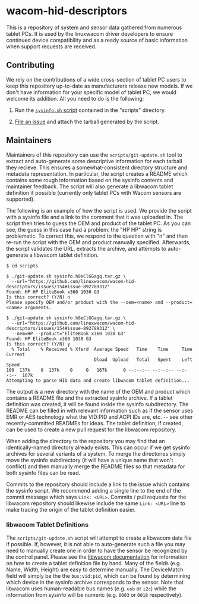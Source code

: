 # wacom-hid-descriptors

This is a repository of system and sensor data gathered from numerous
tablet PCs. It is used by the linuxwacom driver developers to ensure
continued device compatibility and as a ready source of basic information
when support requests are received.

## Contributing

We rely on the contributions of a wide cross-section of tablet PC users
to keep this repository up-to-date as manufacturers release new models.
If we don't have information for your specific model of tablet PC, we
would welcome its addition. All you need to do is the following:

 1. Run the [`sysinfo.sh` script](scripts/sysinfo.sh) contained in the
    "scripts" directory.

 2. [File an issue](https://github.com/linuxwacom/wacom-hid-descriptors/issues)
    and attach the tarball generated by the script.

## Maintainers

Maintainers of this repository can use the `scripts/git-update.sh` tool
to extract and auto-generate some descriptive information for each
tarball they recieve. This ensures a somewhat-consistent directory
structure and metadata representation. In particular, the script creates
a README which contains some rough information based on the sysinfo
contents and maintainer feedback. The script will also generate a
libwacom tablet definition if possible (currently only tablet PCs with
Wacom sensors are supported).

The following is an example of how the script is used. We provide the
script with a sysinfo file and a link to the comment that it was
uploaded in. The script then tries to guess the OEM and product of
the tablet PC. As you can see, the guess in this case had a problem:
the "HP HP" string is problematic. To correct this, we respond to the
question with "n" and then re-run the script with the OEM and product
manually specified. Afterwards, the script validates the URL, extracts
the archive, and attempts to auto-generate a libwacom tablet definition.

```
$ cd scripts

$ ./git-update.sh sysinfo.h8eClGGagq.tar.gz \
  --url="https://github.com/linuxwacom/wacom-hid-descriptors/issues/154#issue-892789312"
Found: HP HP EliteBook x360 1030 G3
Is this correct? (Y/N) n
Please specify OEM and/or product with the --oem=<name> and --product=<name> arguments.

$ ./git-update.sh sysinfo.h8eClGGagq.tar.gz \
  --url="https://github.com/linuxwacom/wacom-hid-descriptors/issues/154#issue-892789312" \
  --oem=HP --product="EliteBook x360 1030 G3"
Found: HP EliteBook x360 1030 G3
Is this correct? (Y/N) y
  % Total    % Received % Xferd  Average Speed   Time    Time     Time  Current
                                 Dload  Upload   Total   Spent    Left  Speed
100  137k    0  137k    0     0   167k      0 --:--:-- --:--:-- --:--:--  167k
Attempting to parse HID data and create libwacom tablet definition...
```

The output is a new directory with the name of the OEM and product
which contains a README file and the extracted sysinfo archive. If
a tablet definition was created, it will be found inside the sysinfo
subdirectory. The README can be filled in with relevant information
such as if the sensor uses EMR or AES technology what the VID:PID
and ACPI IDs are, etc. -- see other recently-committed READMEs for
ideas. The tablet definition, if created, can be used to create a
new pull request for the libwacom repository.

When adding the directory to the repository you may find that an
identically-named directory already exists. This can occur if we
get sysinfo archives for several variants of a system. To merge
the directories simply move the sysinfo subdirectory (it will have
a unique name that won't conflict) and then manually merge the
README files so that metadata for both sysinfo files can be read.

Commits to the repository should include a link to the issue which
contains the sysinfo script. We recommend adding a single line to the
end of the commit message which says `Link: <URL>`. Commits / pull
requests for the libwacom repository should likewise include the same
`Link: <URL>` line to make tracing the origin of the tablet definition
easier.

### libwacom Tablet Definitions

The `scripts/git-update.sh` script will attempt to create a libwacom
data file if possible. If, however, it is not able to auto-generate
such a file you may need to manually create one in order to have the
sensor be recognized by the control panel. Please see the [libwacom
documentation](https://github.com/linuxwacom/libwacom/wiki/Tablet-Definition-Files)
for information on how to create a tablet definition file by hand.
Many of the fields (e.g. Name, Width, Height) are easy to determine
manually. The DeviceMatch field will simply be the the `bus:vid:pid`,
which can be found by determining which device in the sysinfo archive
corresponds to the sensor. Note that libwacom uses human-readable
bus names (e.g. `usb` or `i2c`) while the information from sysinfo will
be numeric (e.g. `0003` or `0018` respectively).
